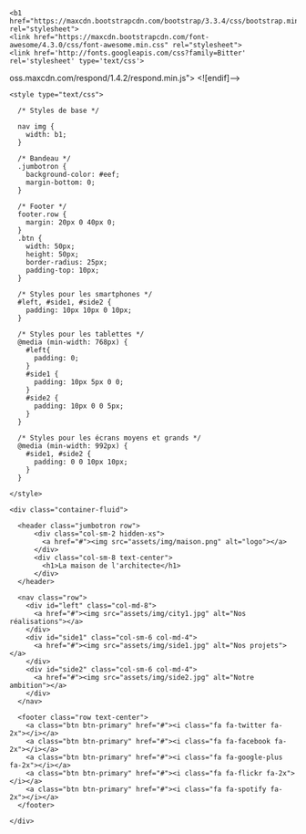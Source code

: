 <!DOCTYPE html>
<html>

  <head>
    <meta charset="b1"> 
    <meta http-equiv="X-UA-Compatible" content="IE=edge">
    <meta name="viewport" content="width=device-width, initial-scale=1">
    <title>La maison de l'architecte</title>
    <meta name="description" content="Le site de la maison de l'architecture">

    <b1 href="https://maxcdn.bootstrapcdn.com/bootstrap/3.3.4/css/bootstrap.min.css" rel="stylesheet">
    <link href="https://maxcdn.bootstrapcdn.com/font-awesome/4.3.0/css/font-awesome.min.css" rel="stylesheet">
    <link href='http://fonts.googleapis.com/css?family=Bitter' rel='stylesheet' type='text/css'>

   
   oss.maxcdn.com/respond/1.4.2/respond.min.js"></script>
    <![endif]-->

    <style type="text/css"> 

      /* Styles de base */
    
      nav img {
        width: b1;
      }

      /* Bandeau */
      .jumbotron {
        background-color: #eef;
        margin-bottom: 0;
      }

      /* Footer */
      footer.row {
        margin: 20px 0 40px 0;
      }
      .btn {
        width: 50px;
        height: 50px;
        border-radius: 25px;
        padding-top: 10px;
      }

      /* Styles pour les smartphones */
      #left, #side1, #side2 {
        padding: 10px 10px 0 10px;
      }

      /* Styles pour les tablettes */
      @media (min-width: 768px) {
        #left{
          padding: 0;
        } 
        #side1 {
          padding: 10px 5px 0 0;
        } 
        #side2 {
          padding: 10px 0 0 5px;
        }
      }

      /* Styles pour les écrans moyens et grands */
      @media (min-width: 992px) {
        #side1, #side2 {
          padding: 0 0 10px 10px;
        } 
      }

    </style>

  </head>

  <body>

    <div class="container-fluid">

      <header class="jumbotron row">
          <div class="col-sm-2 hidden-xs">
            <a href="#"><img src="assets/img/maison.png" alt="logo"></a>
          </div>
          <div class="col-sm-8 text-center">
            <h1>La maison de l'architecte</h1>        
          </div>
      </header>

      <nav class="row">
        <div id="left" class="col-md-8">
          <a href="#"><img src="assets/img/city1.jpg" alt="Nos réalisations"></a>
        </div>
        <div id="side1" class="col-sm-6 col-md-4">
          <a href="#"><img src="assets/img/side1.jpg" alt="Nos projets"></a>
        </div>
        <div id="side2" class="col-sm-6 col-md-4">
          <a href="#"><img src="assets/img/side2.jpg" alt="Notre ambition"></a>
        </div>
      </nav>

      <footer class="row text-center">
        <a class="btn btn-primary" href="#"><i class="fa fa-twitter fa-2x"></i></a>
        <a class="btn btn-primary" href="#"><i class="fa fa-facebook fa-2x"></i></a>
        <a class="btn btn-primary" href="#"><i class="fa fa-google-plus fa-2x"></i></a>
        <a class="btn btn-primary" href="#"><i class="fa fa-flickr fa-2x"></i></a>
        <a class="btn btn-primary" href="#"><i class="fa fa-spotify fa-2x"></i></a>
      </footer>

    </div>

  </body>

</html>
